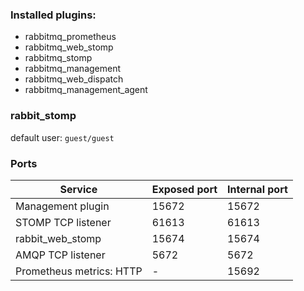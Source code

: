 ### Installed plugins:
* rabbitmq_prometheus
* rabbitmq_web_stomp
* rabbitmq_stomp
* rabbitmq_management
* rabbitmq_web_dispatch
* rabbitmq_management_agent

### rabbit_stomp 
default user: `guest/guest`

### Ports
| Service                  | Exposed port | Internal port |
|--------------------------|--------------|---------------|
| Management plugin        | 15672        | 15672         |
| STOMP TCP listener       | 61613        | 61613         |
| rabbit_web_stomp         | 15674        | 15674         |
| AMQP TCP listener        | 5672         | 5672          |
| Prometheus metrics: HTTP | -            | 15692         |
